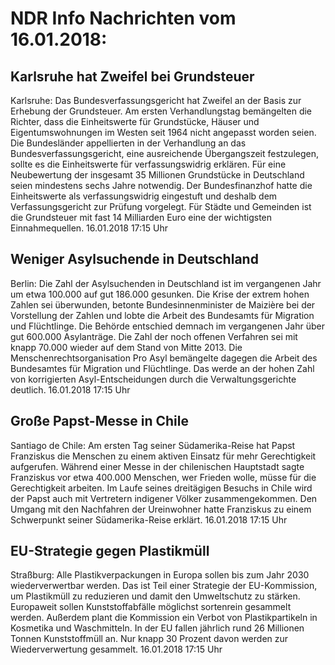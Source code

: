# NDR Info Nachrichten vom 16.01.2018:


## Karlsruhe hat Zweifel bei Grundsteuer
Karlsruhe: Das Bundesverfassungsgericht hat Zweifel an der Basis zur Erhebung der Grundsteuer. Am ersten Verhandlungstag bemängelten die Richter, dass die Einheitswerte für Grundstücke, Häuser und Eigentumswohnungen im Westen seit 1964 nicht angepasst worden seien. Die Bundesländer appellierten in der Verhandlung an das Bundesverfassungsgericht, eine ausreichende Übergangszeit festzulegen, sollte es die
Einheitswerte für verfassungswidrig erklären. Für eine Neubewertung der insgesamt 35 Millionen Grundstücke in Deutschland seien mindestens sechs Jahre notwendig. Der Bundesfinanzhof hatte die Einheitswerte als verfassungswidrig eingestuft und deshalb dem Verfassungsgericht zur Prüfung vorgelegt. Für Städte und Gemeinden ist die Grundsteuer mit fast 14 Milliarden Euro eine der wichtigsten Einnahmequellen. 16.01.2018 17:15 Uhr 

## Weniger Asylsuchende in Deutschland
Berlin:	Die Zahl der Asylsuchenden in Deutschland ist im vergangenen Jahr um etwa 100.000 auf gut 186.000 gesunken. Die Krise der extrem hohen Zahlen sei überwunden, betonte Bundesinnenminister de Maizière bei der Vorstellung der Zahlen und lobte die Arbeit des Bundesamts für Migration und Flüchtlinge. Die Behörde entschied demnach im vergangenen Jahr über gut 600.000 Asylanträge. Die Zahl der noch offenen Verfahren sei mit knapp 70.000 wieder auf dem Stand von Mitte 2013. Die Menschenrechtsorganisation Pro Asyl bemängelte dagegen die Arbeit des Bundesamtes für Migration und Flüchtlinge. Das werde an der hohen Zahl von korrigierten Asyl-Entscheidungen durch die Verwaltungsgerichte deutlich. 16.01.2018 17:15 Uhr 

## Große Papst-Messe in Chile
Santiago de Chile: Am ersten Tag seiner Südamerika-Reise hat Papst Franziskus die Menschen zu einem aktiven Einsatz für mehr Gerechtigkeit aufgerufen. Während einer Messe in der chilenischen Hauptstadt sagte Franziskus vor etwa 400.000 Menschen, wer Frieden wolle, müsse für die Gerechtigkeit arbeiten. Im Laufe seines dreitägigen Besuchs in Chile wird der Papst auch mit Vertretern indigener Völker zusammengekommen. Den Umgang mit den Nachfahren der Ureinwohner hatte Franziskus zu einem Schwerpunkt seiner Südamerika-Reise erklärt. 16.01.2018 17:15 Uhr 

## EU-Strategie gegen Plastikmüll
Straßburg:		Alle Plastikverpackungen in Europa sollen bis zum Jahr 2030 wiederverwertbar werden. Das ist Teil einer Strategie der EU-Kommission, um Plastikmüll zu reduzieren und damit den Umweltschutz zu stärken. Europaweit sollen Kunststoffabfälle möglichst sortenrein gesammelt werden. Außerdem plant die Kommission ein Verbot von Plastikpartikeln in Kosmetika und Waschmitteln. In der EU fallen jährlich rund 26 Millionen Tonnen Kunststoffmüll an. Nur knapp 30 Prozent davon werden zur Wiederverwertung gesammelt. 16.01.2018 17:15 Uhr 

